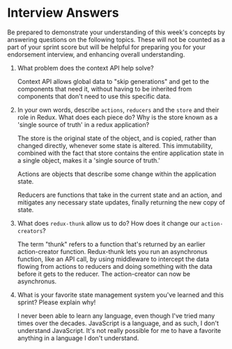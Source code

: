 # Interview Answers
Be prepared to demonstrate your understanding of this week's concepts by answering questions on the following topics. These will not be counted as a part of your sprint score but will be helpful for preparing you for your endorsement interview, and enhancing overall understanding.

1. What problem does the context API help solve?

    Context API allows global data to "skip generations" and get to the components that need it, without having to be inherited from components that don't need to use this specific data.


2. In your own words, describe `actions`, `reducers` and the `store` and their role in Redux. What does each piece do? Why is the store known as a 'single source of truth' in a redux application?

    The store is the original state of the object, and is copied, rather than changed directly, whenever some state is altered.  This immutability, combined with the fact that store contains the entire application state in a single object, makes it a 'single source of truth.'

    Actions are objects that describe some change within the application state.

    Reducers are functions that take in the current state and an action, and mitigates any necessary state updates, finally returning the new copy of state.


3. What does `redux-thunk` allow us to do? How does it change our `action-creators`?

    The term "thunk" refers to a function that's returned by an earlier action-creator function.  Redux-thunk lets you run an asynchronus function, like an API call, by using middleware to intercept the data flowing from actions to reducers and doing something with the data before it gets to the reducer.  The action-creator can now be asynchronus.  


4. What is your favorite state management system you've learned and this sprint? Please explain why!

    I never been able to learn any language, even though I've tried many times over the decades.  JavaScript is a language, and as such, I don't understand JavaScript.  It's not really possible for me to have a favorite anything in a language I don't understand.